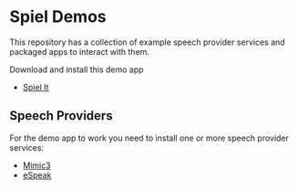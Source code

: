# Spiel Demos

This repository has a collection of example speech provider services and packaged apps to interact with them.

Download and install this demo app

* [Spiel It](https://eeejay.github.io/spiel-demos/spiel-it.flatpakref)

## Speech Providers

For the demo app to work you need to install one or more speech provider services:

* [Mimic3](https://eeejay.github.io/spiel-demos/mimic3.flatpakref)
* [eSpeak](https://eeejay.github.io/spiel-demos/espeak.flatpakref)
